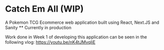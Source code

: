 # Catch Em All (WIP)
 A Pokemon TCG Ecommerce web application built using React, Next.JS and Sanity 
** Currently in production

Work done in Week 1 of developing this application can be seen in the following vlog: https://youtu.be/nK4tJMvqliE
